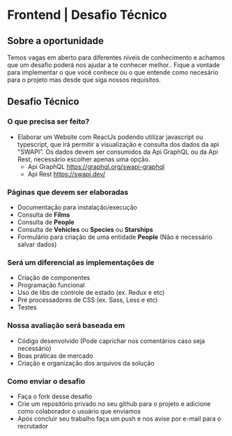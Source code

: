 
# Frontend | Desafio Técnico

## Sobre a oportunidade
  Temos vagas em aberto para diferentes níveis de conhecimento e achamos que um desafio poderá nos ajudar a te conhecer melhor..
  Fique a vontade para implementar o que você conhece ou o que entende como necesário para o projeto mas desde que siga nossos requisitos.
    
## Desafio Técnico
  ### O que precisa ser feito?
  - Elaborar um Website com ReactJs podendo utilizar javascript ou typescript, que irá permitir a visualização e consulta dos dados da api "SWAPI".
  Os dados devem ser consumidos da Api GraphQL ou da Api Rest, necessário escolher apenas uma opção.
    - Api GraphQL https://graphql.org/swapi-graphql
    - Api Rest https://swapi.dev/
  
  ### Páginas que devem ser elaboradas
  - Documentação para instalação/execução
  - Consulta de <b>Films</b>
  - Consulta de <b>People</b>
  - Consulta de <b>Vehicles</b> ou <b>Species</b> ou <b>Starships</b>
  - Formulário para criação de uma entidade <b>People</b> (Não é necessário salvar dados)
  
  ### Será um diferencial as implementações de
  - Criação de componentes
  - Programação funcional
  - Uso de libs de controle de estado (ex. Redux e etc)
  - Pré processadores de CSS (ex. Sass, Less e etc)
  - Testes
  
### Nossa avaliação será baseada em
  * Código desenvolvido (Pode caprichar nos comentários caso seja necessário)
  * Boas práticas de mercado
  * Criação e organização dos arquivos da solução

### Como enviar o desafio
  * Faça o fork desse desafio
  * Crie um repositório privado no seu github para o projeto e adicione como colaborador o usuário que enviamos
  * Após concluir seu trabalho faça um push e nos avise por e-mail para o recrutador
  
